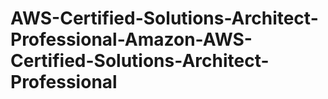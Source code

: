 # AWS-Certified-Solutions-Architect-Professional-Amazon-AWS-Certified-Solutions-Architect-Professional
